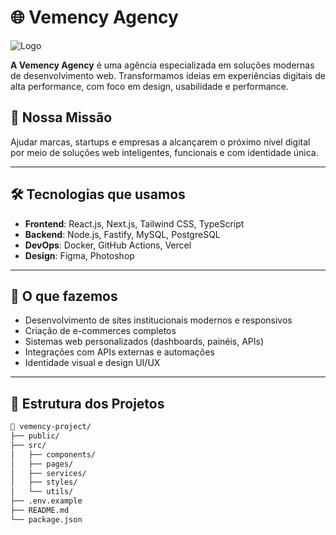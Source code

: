 # 🌐 Vemency Agency
![Logo](https://i.imgur.com/MSaKylX.png)

**A Vemency Agency** é uma agência especializada em soluções modernas de desenvolvimento web. Transformamos ideias em experiências digitais de alta performance, com foco em design, usabilidade e performance.

## 🚀 Nossa Missão

Ajudar marcas, startups e empresas a alcançarem o próximo nível digital por meio de soluções web inteligentes, funcionais e com identidade única.

---

## 🛠️ Tecnologias que usamos

- **Frontend**: React.js, Next.js, Tailwind CSS, TypeScript
- **Backend**: Node.js, Fastify, MySQL, PostgreSQL
- **DevOps**: Docker, GitHub Actions, Vercel
- **Design**: Figma, Photoshop

---

## 💼 O que fazemos

- Desenvolvimento de sites institucionais modernos e responsivos
- Criação de e-commerces completos
- Sistemas web personalizados (dashboards, painéis, APIs)
- Integrações com APIs externas e automações
- Identidade visual e design UI/UX

---

## 📂 Estrutura dos Projetos

```bash
📁 vemency-project/
├── public/
├── src/
│   ├── components/
│   ├── pages/
│   ├── services/
│   ├── styles/
│   └── utils/
├── .env.example
├── README.md
└── package.json
